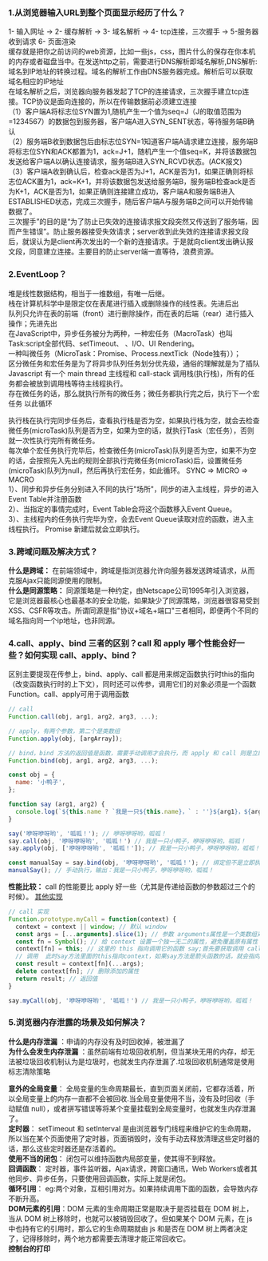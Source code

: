 ### 1.从浏览器输入URL到整个页面显示经历了什么？
1- 输入网址 → 2- 缓存解析 → 3- 域名解析 → 4- tcp连接，三次握手 → 5-服务器收到请求 6- 页面渲染  
缓存就是把你之前访问的web资源，比如一些js，css，图片什么的保存在你本机的内存或者磁盘当中。在发送http之前，需要进行DNS解析即域名解析,DNS解析:域名到IP地址的转换过程。域名的解析工作由DNS服务器完成。解析后可以获取域名相应的IP地址  
在域名解析之后，浏览器向服务器发起了TCP的连接请求，三次握手建立tcp连接。TCP协议是面向连接的，所以在传输数据前必须建立连接  
（1）客户端A将标志位SYN置为1,随机产生一个值为seq=J（J的取值范围为=1234567）的数据包到服务器，客户端A进入SYN_SENT状态，等待服务端B确认  
（2）服务端B收到数据包后由标志位SYN=1知道客户端A请求建立连接，服务端B将标志位SYN和ACK都置为1，ack=J+1，随机产生一个值seq=K，并将该数据包发送给客户端A以确认连接请求，服务端B进入SYN_RCVD状态。(ACK报文)  
（3）客户端A收到确认后，检查ack是否为J+1，ACK是否为1，如果正确则将标志位ACK置为1，ack=K+1，并将该数据包发送给服务端B，服务端B检查ack是否为K+1，ACK是否为1，如果正确则连接建立成功，客户端A和服务端B进入ESTABLISHED状态，完成三次握手，随后客户端A与服务端B之间可以开始传输数据了。  
三次握手”的目的是“为了防止已失效的连接请求报文段突然又传送到了服务端，因而产生错误”。防止服务器接受失效请求；server收到此失效的连接请求报文段后，就误认为是client再次发出的一个新的连接请求。于是就向client发出确认报文段，同意建立连接。主要目的防止server端一直等待，浪费资源。  
### 2.EventLoop？
堆是线性数据结构，相当于一维数组，有唯一后继。  
栈在计算机科学中是限定仅在表尾进行插入或删除操作的线性表。先进后出  
队列只允许在表的前端（front）进行删除操作，而在表的后端（rear）进行插入操作；先进先出  
在JavaScript中，异步任务被分为两种，一种宏任务（MacroTask）也叫Task:script全部代码、setTimeout、
、I/O、UI Rendering。  
一种叫微任务（MicroTask：Promise、Process.nextTick（Node独有））；  
区分微任务和宏任务是为了将异步队列任务划分优先级，通俗的理解就是为了插队  
Javascript 有一个 main thread 主线程和 call-stack 调用栈(执行栈)，所有的任务都会被放到调用栈等待主线程执行。  
存在微任务的话，那么就执行所有的微任务；微任务都执行完之后，执行下一个宏任务	以此循环  

执行栈在执行完同步任务后，查看执行栈是否为空，如果执行栈为空，就会去检查微任务(microTask)队列是否为空，如果为空的话，就执行Task（宏任务），否则就一次性执行完所有微任务。  
每次单个宏任务执行完毕后，检查微任务(microTask)队列是否为空，如果不为空的话，会按照先入先出的规则全部执行完微任务(microTask)后，设置微任务(microTask)队列为null，然后再执行宏任务，如此循环。
SYNC => MICRO => MACRO  
1）、同步和异步任务分别进入不同的执行"场所"，同步的进入主线程，异步的进入Event Table并注册函数  
2）、当指定的事情完成时，Event Table会将这个函数移入Event Queue。  
3）、主线程内的任务执行完毕为空，会去Event Queue读取对应的函数，进入主线程执行。	Promise 新建后就会立即执行。  
### 3.跨域问题及解决方式？
__什么是跨域：__ 在前端领域中，跨域是指浏览器允许向服务器发送跨域请求，从而克服Ajax只能同源使用的限制。  
__什么是同源策略：__ 同源策略是一种约定，由Netscape公司1995年引入浏览器，它是浏览器最核心也最基本的安全功能，如果缺少了同源策略，浏览器很容易受到XSS、CSFR等攻击。所谓同源是指"协议+域名+端口"三者相同，即便两个不同的域名指向同一个ip地址，也非同源。  


### 4.call、apply、bind 三者的区别？call 和 apply 哪个性能会好一些？如何实现 call、apply、bind？
区别主要提现在传参上，bind、apply、call 都是用来绑定函数执行时this的指向（改变函数执行时的上下文），同时还可以传参，调用它们的对象必须是一个函数 Function。call、apply可用于调用函数
```javascript
// call  
Function.call(obj, arg1, arg2, arg3, ...);

// apply，有两个参数，第二个是类数组
Function.apply(obj, [argArray]);

// bind，bind 方法的返回值是函数，需要手动调用才会执行，而 apply 和 call 则是立即调用
Function.bind(obj, arg1, arg2, arg3, ...);
```
```javascript
const obj = {
  name: '小鸭子',
};

function say (arg1, arg2) {
  console.log(`${this.name ? `我是一只${this.name}，` : ''}${arg1}，${arg2}`);
}

say('咿呀咿呀哟', '呱呱！'); // 咿呀咿呀哟，呱呱！
say.call(obj, '咿呀咿呀哟', '呱呱！') // 我是一只小鸭子，咿呀咿呀哟，呱呱！
say.apply(obj, ['咿呀咿呀哟', '呱呱！']); // 我是一只小鸭子，咿呀咿呀哟，呱呱！

const manualSay = say.bind(obj, '咿呀咿呀哟', '呱呱！'); // 绑定但不是立即执行
manualSay(); // 手动执行，输出：我是一只小鸭子，咿呀咿呀哟，呱呱！
```
**性能比较：** call 的性能要比 apply 好一些（尤其是传递给函数的参数超过三个的时候）。  [其他实现](https://leetoffer.com/question/608fbbb4a8cba06305b045f8)
```javascript
// call 实现
Function.prototype.myCall = function(context) {
  context = context || window; // 默认 window
  const args = [...arguments].slice(1); // 参数 arguments属性是一个类数组对象，每个Function对象都具有该属性
  const fn = Symbol(); // 给 context 设置一个独一无二的属性，避免覆盖原有属性
  context[fn] = this; // 这里的 this 指向调用它的函数 say;首先要获取调用 call 的函数，用 this 可以获取
  // 调用  此时say方法里面的this指向context，如果say方法是箭头函数的话，就会指向window，亲测
  const result = context[fn](...args);
  delete context[fn]; // 删除添加的属性
  return result; // 返回值
}

say.myCall(obj, '咿呀咿呀哟', '呱呱！') // 我是一只小鸭子，咿呀咿呀哟，呱呱！
```
### 5.浏览器内存泄露的场景及如何解决？
**什么是内存泄漏** ：申请的内存没有及时回收掉，被泄漏了  
**为什么会发生内存泄漏** ：虽然前端有垃圾回收机制，但当某块无用的内存，却无法被垃圾回收机制认为是垃圾时，也就发生内存泄漏了.垃圾回收机制通常是使用标志清除策略  

__意外的全局变量__： 全局变量的生命周期最长，直到页面关闭前，它都存活着，所以全局变量上的内存一直都不会被回收.当全局变量使用不当，没有及时回收（手动赋值 null），或者拼写错误等将某个变量挂载到全局变量时，也就发生内存泄漏了。  
__定时器__： setTimeout 和 setInterval 是由浏览器专门线程来维护它的生命周期，所以当在某个页面使用了定时器，页面销毁时，没有手动去释放清理这些定时器的话，那么这些定时器还是存活着的。  
__使用不当的闭包__： 闭包可以维持函数内局部变量，使其得不到释放。  
__回调函数__： 定时器，事件监听器，Ajax请求，跨窗口通讯，Web Workers或者其他同步、异步任务，只要使用回调函数，实际上就是闭包。  
__循环引用__： eg:两个对象，互相引用对方。如果持续调用下面的函数，会导致内存不断升高。  
__DOM元素的引用__：DOM 元素的生命周期正常是取决于是否挂载在 DOM 树上，当从 DOM 树上移除时，也就可以被销毁回收了。但如果某个 DOM 元素，在 js 中也持有它的引用时，那么它的生命周期就由 js 和是否在 DOM 树上两者决定了，记得移除时，两个地方都需要去清理才能正常回收它。    
__控制台的打印__  


